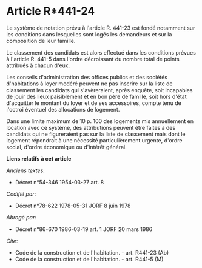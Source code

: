 # Article R*441-24

Le système de notation prévu à l'article R. 441-23 est fondé notamment sur les conditions dans lesquelles sont logés les
demandeurs et sur la composition de leur famille.

Le classement des candidats est alors effectué dans les conditions prévues à l'article R. 441-5 dans l'ordre décroissant du
nombre total de points attribués à chacun d'eux.

Les conseils d'administration des offices publics et des sociétés d'habitations à loyer modéré peuvent ne pas inscrire sur la
liste de classement les candidats qui s'avèreraient, après enquête, soit incapables de jouir des lieux paisiblement et en bon
père de famille, soit hors d'état d'acquitter le montant du loyer et de ses accessoires, compte tenu de l'octroi éventuel des
allocations de logement.

Dans une limite maximum de 10 p. 100 des logements mis annuellement en location avec ce système, des attributions peuvent
être faites à des candidats qui ne figureraient pas sur la liste de classement mais dont le logement répondrait à une
nécessité particulièrement urgente, d'ordre social, d'ordre économique ou d'intérêt général.

**Liens relatifs à cet article**

_Anciens textes_:

  - Décret n°54-346 1954-03-27 art. 8

_Codifié par_:

  - Décret n°78-622 1978-05-31 JORF 8 juin 1978

_Abrogé par_:

  - Décret n°86-670 1986-03-19 art. 1 JORF 20 mars 1986

_Cite_:

  - Code de la construction et de l'habitation. - art. R441-23 (Ab)
  - Code de la construction et de l'habitation. - art. R441-5 (M)
